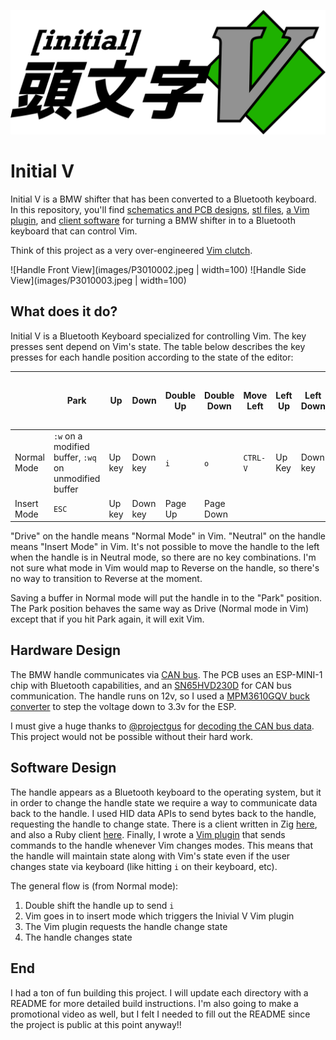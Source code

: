 <p align="center">
  <img src="images/logo.png">
</p>

# Initial V

Initial V is a BMW shifter that has been converted to a Bluetooth keyboard.
In this repository, you'll find [schematics and PCB designs](pcb), [stl files](housing),
[a Vim plugin](vim-plugin), and [client software](client) for turning a BMW
shifter in to a Bluetooth keyboard that can control Vim.

Think of this project as a very over-engineered [Vim clutch](https://github.com/alevchuk/vim-clutch).

![Handle Front View](images/P3010002.jpeg | width=100) ![Handle Side View](images/P3010003.jpeg | width=100)

## What does it do?

Initial V is a Bluetooth Keyboard specialized for controlling Vim.
The key presses sent depend on Vim's state.
The table below describes the key presses for each handle position according to the state of the editor:

|             |  Park  |  Up  | Down | Double Up | Double Down | Move Left | Left Up | Left Down | Move Right (back to center) |
|-------      |--------|------|------|-----------|-------------|-----------|---------|-----------|------------|
| Normal Mode | `:w` on a modified buffer, `:wq` on unmodified buffer | Up key | Down key | `i` | `o` | `CTRL-V` | Up Key | Down key | `ESC` |
| Insert Mode | `ESC` | Up key | Down key | Page Up | Page Down|           |         |           |            |

"Drive" on the handle means "Normal Mode" in Vim.  "Neutral" on the handle means "Insert Mode" in Vim.
It's not possible to move the handle to the left when the handle is in Neutral mode, so there are no key combinations.
I'm not sure what mode in Vim would map to Reverse on the handle, so there's no way to transition to Reverse at the moment.

Saving a buffer in Normal mode will put the handle in to the "Park" position.
The Park position behaves the same way as Drive (Normal mode in Vim) except that if you hit Park again, it will exit Vim.

## Hardware Design

The BMW handle communicates via [CAN bus](https://en.wikipedia.org/wiki/CAN_bus).
The PCB uses an ESP-MINI-1 chip with Bluetooth capabilities, and an [SN65HVD230D](https://www.digikey.com/en/products/detail/texas-instruments/sn65hvd230d/1574496) for CAN bus communication.
The handle runs on 12v, so I used a [MPM3610GQV buck converter](https://www.digikey.com/en/products/detail/monolithic-power-systems-inc/MPM3610GQV-Z/5292909) to step the voltage down to 3.3v for the ESP.

I must give a huge thanks to [@projectgus](https://aus.social/@projectgus) for [decoding the CAN bus data](https://www.projectgus.com/2022/06/bmw-f-series-gear-selector-part-one-failures/).
This project would not be possible without their hard work.

## Software Design

The handle appears as a Bluetooth keyboard to the operating system, but it in order to change the handle state we require a way to communicate data back to the handle.
I used HID data APIs to send bytes back to the handle, requesting the handle to change state.
There is a client written in Zig [here](client), and also a Ruby client [here](firmware/ctrl.rb).
Finally, I wrote a [Vim plugin](vim-plugin) that sends commands to the handle whenever Vim changes modes.
This means that the handle will maintain state along with Vim's state even if the user changes state via keyboard (like hitting `i` on their keyboard, etc).

The general flow is (from Normal mode):

1. Double shift the handle up to send `i`
2. Vim goes in to insert mode which triggers the Inivial V Vim plugin
3. The Vim plugin requests the handle change state
4. The handle changes state

## End

I had a ton of fun building this project.  I will update each directory with a README for more detailed build instructions.  I'm also going to make a promotional video as well, but I felt I needed to fill out the README since the project is public at this point anyway!!
